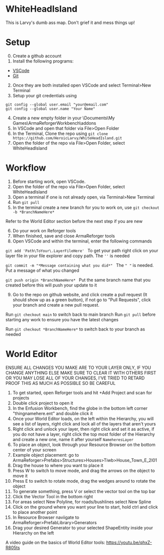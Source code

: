 # WhiteHeadIsland

This is Larvy's dumb ass map. Don't grief it and mess things up!

# Setup
0. Create a github account
1. Install the following programs:
  * [VSCode](https://code.visualstudio.com/docs/?dv=win64user)
  * [Git](https://git-scm.com/downloads/win)

2. Once they are both installed open VSCode and select Terminal>New Terminal
3. Setup your git credentials using
```
git config --global user.email "your@email.com"
git config --global user.name "Your Name"  
```
4. Create a new empty folder in your \Documents\My Games\ArmaReforgerWorkbench\addons
5. In VSCode and open that folder via File>Open Folder
6. In the Terminal, Clone the repo using ```git clone https://github.com/HeroicLarvy/WhiteHeadIsland.git```
7. Open the folder of the repo via File>Open Folder, select WhiteHeadIsland

# Workflow
1. Before starting work, open VSCode.
2. Open the folder of the repo via File>Open Folder, select WhiteHeadIsland
3. Open a terminal if one is not already open, via Terminal>New Terminal
4. Run ```git pull```
5. In the terminal create a new branch for you to work on, use ```git checkout -b *BranchNameHere*```

Refer to the World Editor section before the next step if you are new

6. Do your work on Reforger tools 
7. When finished, save and close ArmaReforger tools 
8. Open VSCode and within the terminal, enter the following commands

```git add 'Path\ToYour\.LayerFileHere' ``` To get your path right click on your layer file in your file explorer and copy path. The `''` is needed

```git commit -m "*Message containing what you did*" ``` The `" "` is needed. Put a message of what you changed

```git push origin *BranchNameHere* ``` Put the same branch name that you created before this will push your update to it

9. Go to the repo on github website, and click create a pull request (It should show up as a green button), if not go to "Pull Requests", click your branch and create a new pull request.

Run ```git checkout main``` to switch back to main branch
Run ```git pull``` before starting any work to ensure you have the latest changes

Run ```git checkout *BranchNameHere*``` to switch back to your branch as needed

# World Editor
ENSURE ALL CHANGES YOU MAKE ARE TO YOUR LAYER ONLY, IF YOU CHANGE ANYTHING ELSE MAKE SURE TO CLEAR IT WITH OTHERS FIRST OR YOU MAY LOSE ALL OF YOUR CHANGES, I'VE TRIED TO RETARD PROOF THIS AS MUCH AS POSSIBLE SO BE CAREFUL

1. To get started, open Reforger tools and hit +Add Project and scan for projects
2. Double click project to open it
3. In the Enfusion Workbench, find the globe in the bottom left corner "thingnamehere.ent" and double click it
4. Once your World Editor loads, on the left within the Hierarchy, you will see a list of layers, right click and lock all of the layers that aren't yours
5. Right click and unlock your layer, then right click and set it as active, if you do not have a layer, right click the top most folder of the Hierarchy and create a new one, name it after yourself ```NameheresLayer```
6. To place an object, look through your Resource Browser on the bottom center of your screen
7. Example object placement: go to ArmaReforger>Prefabs>Structures>Houses>Tiwb>House_Town_E_2I01
8. Drag the house to where you want to place it
9. Press W to switch to move mode, and drag the arrows on the object to move it
10. Press E to switch to rotate mode, drag the wedges around to rotate the object
11. To generate something, press V or select the vector tool on the top bar
12. Click the Vector Tool in the bottom right
13. For areas select New Polyline, for roads/bushlines select New Spline
14. Click on the ground where you want your line to start, hold ctrl and click to place another point
15. In Resource Browser naviigate to ArmaReforger>PrefabLibrary>Generators
16. Drag your desired Generator to your selected ShapeEntity inside your Hierarchy on the left

A video guide on the basics of World Editor tools: https://youtu.be/qhxZ-R805ts

